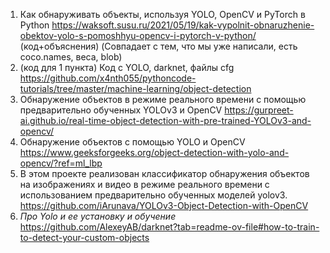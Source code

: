 1) Как обнаруживать объекты, используя YOLO, OpenCV и PyTorch в Python
https://waksoft.susu.ru/2021/05/19/kak-vypolnit-obnaruzhenie-obektov-yolo-s-pomoshhyu-opencv-i-pytorch-v-python/
(код+объяснения) (Совпадает с тем, что мы уже написали, есть coco.names, веса, blob)
2) (код для 1 пункта) Код с YOLO, darknet, файлы cfg
https://github.com/x4nth055/pythoncode-tutorials/tree/master/machine-learning/object-detection
3) Обнаружение объектов в режиме реального времени с помощью предварительно обученных YOLOv3 и OpenCV
https://gurpreet-ai.github.io/real-time-object-detection-with-pre-trained-YOLOv3-and-opencv/
4) Обнаружение объектов с помощью YOLO и OpenCV
https://www.geeksforgeeks.org/object-detection-with-yolo-and-opencv/?ref=ml_lbp
5) В этом проекте реализован классификатор обнаружения объектов на изображениях и видео в режиме реального времени с использованием предварительно обученных моделей yolov3.
https://github.com/iArunava/YOLOv3-Object-Detection-with-OpenCV
6) *Про Yolo и ее установку и обучение*  
https://github.com/AlexeyAB/darknet?tab=readme-ov-file#how-to-train-to-detect-your-custom-objects
